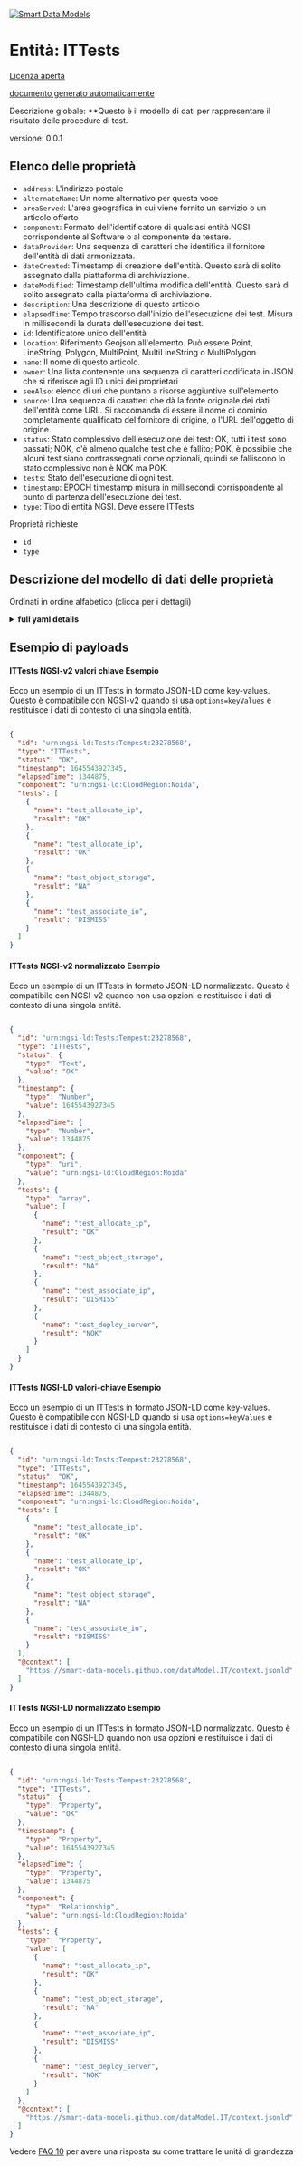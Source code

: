 [![Smart Data Models](https://smartdatamodels.org/wp-content/uploads/2022/01/SmartDataModels_logo.png "Logo")](https://smartdatamodels.org)  
Entità: ITTests  
===============  
[Licenza aperta](https://github.com/smart-data-models//dataModel.IT/blob/master/ITTests/LICENSE.md)  
[documento generato automaticamente](https://docs.google.com/presentation/d/e/2PACX-1vTs-Ng5dIAwkg91oTTUdt8ua7woBXhPnwavZ0FxgR8BsAI_Ek3C5q97Nd94HS8KhP-r_quD4H0fgyt3/pub?start=false&loop=false&delayms=3000#slide=id.gb715ace035_0_60)  
Descrizione globale: **Questo è il modello di dati per rappresentare il risultato delle procedure di test.  
versione: 0.0.1  

## Elenco delle proprietà  

- `address`: L'indirizzo postale  - `alternateName`: Un nome alternativo per questa voce  - `areaServed`: L'area geografica in cui viene fornito un servizio o un articolo offerto  - `component`: Formato dell'identificatore di qualsiasi entità NGSI corrispondente al Software o al componente da testare.  - `dataProvider`: Una sequenza di caratteri che identifica il fornitore dell'entità di dati armonizzata.  - `dateCreated`: Timestamp di creazione dell'entità. Questo sarà di solito assegnato dalla piattaforma di archiviazione.  - `dateModified`: Timestamp dell'ultima modifica dell'entità. Questo sarà di solito assegnato dalla piattaforma di archiviazione.  - `description`: Una descrizione di questo articolo  - `elapsedTime`: Tempo trascorso dall'inizio dell'esecuzione dei test. Misura in millisecondi la durata dell'esecuzione dei test.  - `id`: Identificatore unico dell'entità  - `location`: Riferimento Geojson all'elemento. Può essere Point, LineString, Polygon, MultiPoint, MultiLineString o MultiPolygon  - `name`: Il nome di questo articolo.  - `owner`: Una lista contenente una sequenza di caratteri codificata in JSON che si riferisce agli ID unici dei proprietari  - `seeAlso`: elenco di uri che puntano a risorse aggiuntive sull'elemento  - `source`: Una sequenza di caratteri che dà la fonte originale dei dati dell'entità come URL. Si raccomanda di essere il nome di dominio completamente qualificato del fornitore di origine, o l'URL dell'oggetto di origine.  - `status`: Stato complessivo dell'esecuzione dei test: OK, tutti i test sono passati; NOK, c'è almeno qualche test che è fallito; POK, è possibile che alcuni test siano contrassegnati come opzionali, quindi se falliscono lo stato complessivo non è NOK ma POK.  - `tests`: Stato dell'esecuzione di ogni test.  - `timestamp`: EPOCH timestamp misura in millisecondi corrispondente al punto di partenza dell'esecuzione dei test.  - `type`: Tipo di entità NGSI. Deve essere ITTests    
Proprietà richieste  
- `id`  - `type`  ## Descrizione del modello di dati delle proprietà  
Ordinati in ordine alfabetico (clicca per i dettagli)  
<details><summary><strong>full yaml details</strong></summary>    
```yaml  
ITTests:    
  description: 'This is the data model for representing the result of testing procedures.'    
  properties:    
    address:    
      description: 'The mailing address'    
      properties:    
        addressCountry:    
          description: 'Property. The country. For example, Spain. Model:''https://schema.org/addressCountry'''    
          type: string    
        addressLocality:    
          description: 'Property. The locality in which the street address is, and which is in the region. Model:''https://schema.org/addressLocality'''    
          type: string    
        addressRegion:    
          description: 'Property. The region in which the locality is, and which is in the country. Model:''https://schema.org/addressRegion'''    
          type: string    
        postOfficeBoxNumber:    
          description: 'Property. The post office box number for PO box addresses. For example, 03578. Model:''https://schema.org/postOfficeBoxNumber'''    
          type: string    
        postalCode:    
          description: 'Property. The postal code. For example, 24004. Model:''https://schema.org/https://schema.org/postalCode'''    
          type: string    
        streetAddress:    
          description: 'Property. The street address. Model:''https://schema.org/streetAddress'''    
          type: string    
      type: object    
      x-ngsi:    
        model: https://schema.org/address    
        type: Property    
    alternateName:    
      description: 'An alternative name for this item'    
      type: string    
      x-ngsi:    
        type: Property    
    areaServed:    
      description: 'The geographic area where a service or offered item is provided'    
      type: string    
      x-ngsi:    
        model: https://schema.org/Text    
        type: Property    
    component:    
      description: 'Identifier format of any NGSI entity corresponding to the Software or component to be tested.'    
      format: uri    
      type: string    
      x-ngsi:    
        type: Relationship    
    dataProvider:    
      description: 'A sequence of characters identifying the provider of the harmonised data entity.'    
      type: string    
      x-ngsi:    
        type: Property    
    dateCreated:    
      description: 'Entity creation timestamp. This will usually be allocated by the storage platform.'    
      format: date-time    
      type: string    
      x-ngsi:    
        type: Property    
    dateModified:    
      description: 'Timestamp of the last modification of the entity. This will usually be allocated by the storage platform.'    
      format: date-time    
      type: string    
      x-ngsi:    
        type: Property    
    description:    
      description: 'A description of this item'    
      type: string    
      x-ngsi:    
        type: Property    
    elapsedTime:    
      description: 'Elapsed time since the beginning of the execution of the tests. It measures in milliseconds the duration of the execution of the tests.'    
      minimum: 0    
      multipleOf: 1    
      type: number    
      x-ngsi:    
        model: https://schema.org/Number    
        type: Property    
    id:    
      anyOf: &ittests_-_properties_-_owner_-_items_-_anyof    
        - description: 'Property. Identifier format of any NGSI entity'    
          maxLength: 256    
          minLength: 1    
          pattern: ^[\w\-\.\{\}\$\+\*\[\]`|~^@!,:\\]+$    
          type: string    
        - description: 'Property. Identifier format of any NGSI entity'    
          format: uri    
          type: string    
      description: 'Unique identifier of the entity'    
      x-ngsi:    
        type: Property    
    location:    
      description: 'Geojson reference to the item. It can be Point, LineString, Polygon, MultiPoint, MultiLineString or MultiPolygon'    
      oneOf:    
        - description: 'Geoproperty. Geojson reference to the item. Point'    
          properties:    
            bbox:    
              items:    
                type: number    
              minItems: 4    
              type: array    
            coordinates:    
              items:    
                type: number    
              minItems: 2    
              type: array    
            type:    
              enum:    
                - Point    
              type: string    
          required:    
            - type    
            - coordinates    
          title: 'GeoJSON Point'    
          type: object    
        - description: 'Geoproperty. Geojson reference to the item. LineString'    
          properties:    
            bbox:    
              items:    
                type: number    
              minItems: 4    
              type: array    
            coordinates:    
              items:    
                items:    
                  type: number    
                minItems: 2    
                type: array    
              minItems: 2    
              type: array    
            type:    
              enum:    
                - LineString    
              type: string    
          required:    
            - type    
            - coordinates    
          title: 'GeoJSON LineString'    
          type: object    
        - description: 'Geoproperty. Geojson reference to the item. Polygon'    
          properties:    
            bbox:    
              items:    
                type: number    
              minItems: 4    
              type: array    
            coordinates:    
              items:    
                items:    
                  items:    
                    type: number    
                  minItems: 2    
                  type: array    
                minItems: 4    
                type: array    
              type: array    
            type:    
              enum:    
                - Polygon    
              type: string    
          required:    
            - type    
            - coordinates    
          title: 'GeoJSON Polygon'    
          type: object    
        - description: 'Geoproperty. Geojson reference to the item. MultiPoint'    
          properties:    
            bbox:    
              items:    
                type: number    
              minItems: 4    
              type: array    
            coordinates:    
              items:    
                items:    
                  type: number    
                minItems: 2    
                type: array    
              type: array    
            type:    
              enum:    
                - MultiPoint    
              type: string    
          required:    
            - type    
            - coordinates    
          title: 'GeoJSON MultiPoint'    
          type: object    
        - description: 'Geoproperty. Geojson reference to the item. MultiLineString'    
          properties:    
            bbox:    
              items:    
                type: number    
              minItems: 4    
              type: array    
            coordinates:    
              items:    
                items:    
                  items:    
                    type: number    
                  minItems: 2    
                  type: array    
                minItems: 2    
                type: array    
              type: array    
            type:    
              enum:    
                - MultiLineString    
              type: string    
          required:    
            - type    
            - coordinates    
          title: 'GeoJSON MultiLineString'    
          type: object    
        - description: 'Geoproperty. Geojson reference to the item. MultiLineString'    
          properties:    
            bbox:    
              items:    
                type: number    
              minItems: 4    
              type: array    
            coordinates:    
              items:    
                items:    
                  items:    
                    items:    
                      type: number    
                    minItems: 2    
                    type: array    
                  minItems: 4    
                  type: array    
                type: array    
              type: array    
            type:    
              enum:    
                - MultiPolygon    
              type: string    
          required:    
            - type    
            - coordinates    
          title: 'GeoJSON MultiPolygon'    
          type: object    
      x-ngsi:    
        type: Geoproperty    
    name:    
      description: 'The name of this item.'    
      type: string    
      x-ngsi:    
        type: Property    
    owner:    
      description: 'A List containing a JSON encoded sequence of characters referencing the unique Ids of the owner(s)'    
      items:    
        anyOf: *ittests_-_properties_-_owner_-_items_-_anyof    
        description: 'Property. Unique identifier of the entity'    
      type: array    
      x-ngsi:    
        type: Property    
    seeAlso:    
      description: 'list of uri pointing to additional resources about the item'    
      oneOf:    
        - items:    
            format: uri    
            type: string    
          minItems: 1    
          type: array    
        - format: uri    
          type: string    
      x-ngsi:    
        type: Property    
    source:    
      description: 'A sequence of characters giving the original source of the entity data as a URL. Recommended to be the fully qualified domain name of the source provider, or the URL to the source object.'    
      type: string    
      x-ngsi:    
        type: Property    
    status:    
      description: 'Overall status of the execution of the tests: OK, all the tests passed; NOK, there is at least some tests that failed; POK, it is possible that some tests are marked as optionals, therefore it they fails the overall status is not NOK but POK.'    
      enum:    
        - OK    
        - NOK    
        - POK    
      type: string    
      x-ngsi:    
        model: https://schema.org/Text    
        type: Property    
    tests:    
      description: 'Status of the execution of each of the tests.'    
      items:    
        properties:    
          name:    
            description: 'Property. Model:''https://schema.org/Text''. The name or identification to the test executed.'    
            type: string    
          result:    
            description: 'Property. Model:''https://schema.org/Text''. The result of the execution of the test. it could be:OK, the test passed; NOK, the test failed; N/A, the test was not executed due to it was not applicable for the corresponding software or component; DISMISS, the test could not be executed due to a previous error in other test.'    
            enum:    
              - OK    
              - NOK    
              - NA    
              - DISMISS    
            type: string    
        required:    
          - name    
          - result    
        type: object    
      type: array    
      x-ngsi:    
        model: https://schema.org/Text    
        type: Property    
    timestamp:    
      description: 'EPOCH timestamp measures in milliseconds corresponding to the starting point of the execution of the tests.'    
      minimum: 0    
      multipleOf: 1    
      type: number    
      x-ngsi:    
        model: https://schema.org/Number    
        type: Property    
    type:    
      description: 'NGSI Entity type. It has to be ITTests'    
      enum:    
        - ITTests    
      type: string    
      x-ngsi:    
        type: Property    
  required:    
    - id    
    - type    
  type: object    
  x-derived-from: ""    
  x-disclaimer: 'Redistribution and use in source and binary forms, with or without modification, are permitted  provided that the license conditions are met. Copyleft (c) 2021 Contributors to Smart Data Models Program'    
  x-license-url: https://github.com/smart-data-models/dataModel.IT/blob/master/ITTests/LICENSE.md    
  x-model-schema: https://smart-data-models.github.io/dataModel.IT/Tests/schema.json    
  x-model-tags: ""    
  x-version: 0.0.1    
```  
</details>    
## Esempio di payloads  
#### ITTests NGSI-v2 valori chiave Esempio  
Ecco un esempio di un ITTests in formato JSON-LD come key-values. Questo è compatibile con NGSI-v2 quando si usa `options=keyValues` e restituisce i dati di contesto di una singola entità.  
```json  
{  
  "id": "urn:ngsi-ld:Tests:Tempest:23278568",  
  "type": "ITTests",  
  "status": "OK",  
  "timestamp": 1645543927345,  
  "elapsedTime": 1344875,  
  "component": "urn:ngsi-ld:CloudRegion:Noida",  
  "tests": [  
    {  
      "name": "test_allocate_ip",  
      "result": "OK"  
    },  
    {  
      "name": "test_allocate_ip",  
      "result": "OK"  
    },  
    {  
      "name": "test_object_storage",  
      "result": "NA"  
    },  
    {  
      "name": "test_associate_io",  
      "result": "DISMISS"  
    }  
  ]  
}  
```  
#### ITTests NGSI-v2 normalizzato Esempio  
Ecco un esempio di un ITTests in formato JSON-LD normalizzato. Questo è compatibile con NGSI-v2 quando non usa opzioni e restituisce i dati di contesto di una singola entità.  
```json  
{  
  "id": "urn:ngsi-ld:Tests:Tempest:23278568",  
  "type": "ITTests",  
  "status": {  
    "type": "Text",  
    "value": "OK"  
  },  
  "timestamp": {  
    "type": "Number",  
    "value": 1645543927345  
  },  
  "elapsedTime": {  
    "type": "Number",  
    "value": 1344875  
  },  
  "component": {  
    "type": "uri",  
    "value": "urn:ngsi-ld:CloudRegion:Noida"  
  },  
  "tests": {  
    "type": "array",  
    "value": [  
      {  
        "name": "test_allocate_ip",  
        "result": "OK"  
      },  
      {  
        "name": "test_object_storage",  
        "result": "NA"  
      },  
      {  
        "name": "test_associate_ip",  
        "result": "DISMISS"  
      },  
      {  
        "name": "test_deploy_server",  
        "result": "NOK"  
      }  
    ]  
  }  
}  
```  
#### ITTests NGSI-LD valori-chiave Esempio  
Ecco un esempio di un ITTests in formato JSON-LD come key-values. Questo è compatibile con NGSI-LD quando si usa `options=keyValues` e restituisce i dati di contesto di una singola entità.  
```json  
{  
  "id": "urn:ngsi-ld:Tests:Tempest:23278568",  
  "type": "ITTests",  
  "status": "OK",  
  "timestamp": 1645543927345,  
  "elapsedTime": 1344875,  
  "component": "urn:ngsi-ld:CloudRegion:Noida",  
  "tests": [  
    {  
      "name": "test_allocate_ip",  
      "result": "OK"  
    },  
    {  
      "name": "test_allocate_ip",  
      "result": "OK"  
    },  
    {  
      "name": "test_object_storage",  
      "result": "NA"  
    },  
    {  
      "name": "test_associate_io",  
      "result": "DISMISS"  
    }  
  ],  
  "@context": [  
    "https://smart-data-models.github.com/dataModel.IT/context.jsonld"  
  ]  
}  
```  
#### ITTests NGSI-LD normalizzato Esempio  
Ecco un esempio di un ITTests in formato JSON-LD normalizzato. Questo è compatibile con NGSI-LD quando non usa opzioni e restituisce i dati di contesto di una singola entità.  
```json  
{  
  "id": "urn:ngsi-ld:Tests:Tempest:23278568",  
  "type": "ITTests",  
  "status": {  
    "type": "Property",  
    "value": "OK"  
  },  
  "timestamp": {  
    "type": "Property",  
    "value": 1645543927345  
  },  
  "elapsedTime": {  
    "type": "Property",  
    "value": 1344875  
  },  
  "component": {  
    "type": "Relationship",  
    "value": "urn:ngsi-ld:CloudRegion:Noida"  
  },  
  "tests": {  
    "type": "Property",  
    "value": [  
      {  
        "name": "test_allocate_ip",  
        "result": "OK"  
      },  
      {  
        "name": "test_object_storage",  
        "result": "NA"  
      },  
      {  
        "name": "test_associate_ip",  
        "result": "DISMISS"  
      },  
      {  
        "name": "test_deploy_server",  
        "result": "NOK"  
      }  
    ]  
  },  
  "@context": [  
    "https://smart-data-models.github.com/dataModel.IT/context.jsonld"  
  ]  
}  
```  
Vedere [FAQ 10](https://smartdatamodels.org/index.php/faqs/) per avere una risposta su come trattare le unità di grandezza  
